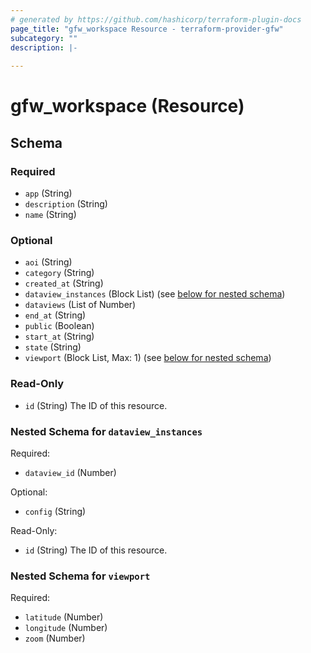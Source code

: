 ```yaml
---
# generated by https://github.com/hashicorp/terraform-plugin-docs
page_title: "gfw_workspace Resource - terraform-provider-gfw"
subcategory: ""
description: |-
  
---
```


# gfw_workspace (Resource)





<!-- schema generated by tfplugindocs -->
## Schema

### Required

- `app` (String)
- `description` (String)
- `name` (String)

### Optional

- `aoi` (String)
- `category` (String)
- `created_at` (String)
- `dataview_instances` (Block List) (see [below for nested schema](#nestedblock--dataview_instances))
- `dataviews` (List of Number)
- `end_at` (String)
- `public` (Boolean)
- `start_at` (String)
- `state` (String)
- `viewport` (Block List, Max: 1) (see [below for nested schema](#nestedblock--viewport))

### Read-Only

- `id` (String) The ID of this resource.

<a id="nestedblock--dataview_instances"></a>
### Nested Schema for `dataview_instances`

Required:

- `dataview_id` (Number)

Optional:

- `config` (String)

Read-Only:

- `id` (String) The ID of this resource.


<a id="nestedblock--viewport"></a>
### Nested Schema for `viewport`

Required:

- `latitude` (Number)
- `longitude` (Number)
- `zoom` (Number)


